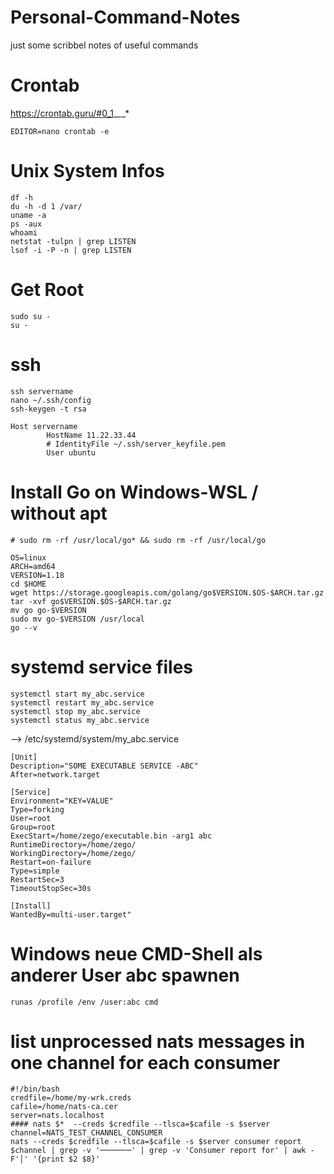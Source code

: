 # Personal-Command-Notes
just some scribbel notes of useful commands

# Crontab

https://crontab.guru/#0_1_*_*_*
```
EDITOR=nano crontab -e
```

# Unix System Infos

```
df -h
du -h -d 1 /var/
uname -a
ps -aux
whoami
netstat -tulpn | grep LISTEN
lsof -i -P -n | grep LISTEN

```

# Get Root

```
sudo su -
su -
```

# ssh

```
ssh servername
nano ~/.ssh/config
ssh-keygen -t rsa
```
```
Host servername
        HostName 11.22.33.44
        # IdentityFile ~/.ssh/server_keyfile.pem
        User ubuntu
```

# Install Go on Windows-WSL / without apt

```
# sudo rm -rf /usr/local/go* && sudo rm -rf /usr/local/go

OS=linux
ARCH=amd64
VERSION=1.18
cd $HOME
wget https://storage.googleapis.com/golang/go$VERSION.$OS-$ARCH.tar.gz
tar -xvf go$VERSION.$OS-$ARCH.tar.gz
mv go go-$VERSION
sudo mv go-$VERSION /usr/local
go --v
```

# systemd service files
```
systemctl start my_abc.service
systemctl restart my_abc.service
systemctl stop my_abc.service
systemctl status my_abc.service
```
--> /etc/systemd/system/my_abc.service
```
[Unit]
Description="SOME EXECUTABLE SERVICE -ABC"
After=network.target

[Service]
Environment="KEY=VALUE"
Type=forking
User=root
Group=root
ExecStart=/home/zego/executable.bin -arg1 abc
RuntimeDirectory=/home/zego/
WorkingDirectory=/home/zego/
Restart=on-failure
Type=simple
RestartSec=3
TimeoutStopSec=30s

[Install]
WantedBy=multi-user.target"
``` 

# Windows neue CMD-Shell als anderer User abc spawnen

```
runas /profile /env /user:abc cmd
```

# list unprocessed nats messages in one channel for each consumer
```
#!/bin/bash
credfile=/home/my-wrk.creds
cafile=/home/nats-ca.cer
server=nats.localhost
#### nats $*  --creds $credfile --tlsca=$cafile -s $server 
channel=NATS_TEST_CHANNEL_CONSUMER
nats --creds $credfile --tlsca=$cafile -s $server consumer report $channel | grep -v '───────' | grep -v 'Consumer report for' | awk -F'│' '{print $2 $8}'
```
